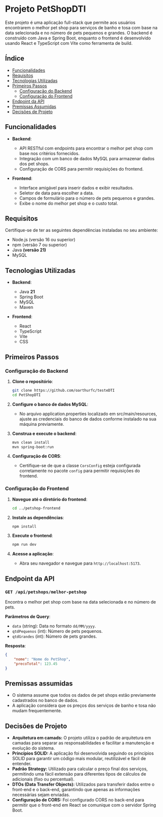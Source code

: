 # Projeto PetShopDTI

Este projeto é uma aplicação full-stack que permite aos usuários encontrarem o melhor pet shop para serviços de banho e tosa com base na data selecionada e no número de pets pequenos e grandes. O backend é construído com Java e Spring Boot, enquanto o frontend é desenvolvido usando React e TypeScript com Vite como ferramenta de build.

## Índice

- [Funcionalidades](#funcionalidades)
- [Requisitos](#requisitos)
- [Tecnologias Utilizadas](#tecnologias-utilizadas)
- [Primeiros Passos](#primeiros-passos)
  - [Configuração do Backend](#configuração-do-backend)
  - [Configuração do Frontend](#configuração-do-frontend)
- [Endpoint da API](#endpoint-da-api)
- [Premissas Assumidas](#premissas-assumidas)
- [Decisões de Projeto](#decisões-de-projeto)

## Funcionalidades

- **Backend**:
  - API RESTful com endpoints para encontrar o melhor pet shop com base nos critérios fornecidos.
  - Integração com um banco de dados MySQL para armazenar dados dos pet shops.
  - Configuração de CORS para permitir requisições do frontend.

- **Frontend**:
  - Interface amigável para inserir dados e exibir resultados.
  - Seletor de data para escolher a data.
  - Campos de formulário para o número de pets pequenos e grandes.
  - Exibe o nome do melhor pet shop e o custo total.
 
## Requisitos

Certifique-se de ter as seguintes dependências instaladas no seu ambiente:

- Node.js (versão 16 ou superior)
- npm (versão 7 ou superior)
- Java **(versão 21)**
- MySQL

## Tecnologias Utilizadas

- **Backend**:
  - Java **21**
  - Spring Boot
  - MySQL
  - Maven

- **Frontend**:
  - React
  - TypeScript
  - Vite
  - CSS

## Primeiros Passos

### Configuração do Backend

1. **Clone o repositório**:
    ```sh
    git clone https://github.com/oarthurfc/testeDTI
    cd PetShopDTI
    ```

2. **Configure o banco de dados MySQL**:
    - No arquivo application.properties localizado em src/main/resources, ajuste as credenciais do banco de dados conforme instalado na sua máquina previamente.

3. **Construa e execute o backend**:
    ```sh
    mvn clean install
    mvn spring-boot:run
    ```

4. **Configuração de CORS**:
    - Certifique-se de que a classe `CorsConfig` esteja configurada corretamente no pacote `config` para permitir requisições do frontend.

### Configuração do Frontend

1. **Navegue até o diretório do frontend**:
    ```sh
    cd ../petshop-frontend
    ```

2. **Instale as dependências**:
    ```sh
    npm install
    ```

3. **Execute o frontend**:
    ```sh
    npm run dev
    ```

4. **Acesse a aplicação**:
    - Abra seu navegador e navegue para `http://localhost:5173`.

## Endpoint da API

### `GET /api/petshops/melhor-petshop`

Encontra o melhor pet shop com base na data selecionada e no número de pets.

**Parâmetros de Query**:
- `data` (string): Data no formato `dd/MM/yyyy`.
- `qtdPequenos` (int): Número de pets pequenos.
- `qtdGrandes` (int): Número de pets grandes.


**Resposta**:
```json
{
    "nome": "Nome do PetShop",
    "precoTotal": 123.45
}
```

## Premissas assumidas
- O sistema assume que todos os dados de pet shops estão previamente cadastrados no banco de dados.
- A aplicação considera que os preços dos serviços de banho e tosa não mudam frequentemente.


## Decisões de Projeto

- **Arquitetura em camads:** O projeto utiliza o padrão de arquitetura em camadas para separar as responsabilidades e facilitar a manutenção e evolução do sistema.
- **Princípios SOLID:** A aplicação foi desenvolvida seguindo os princípios SOLID para garantir um código mais modular, reutilizável e fácil de entender.
- **Padrão Strategy:** Utilizado para calcular o preço final dos serviços, permitindo uma fácil extensão para diferentes tipos de cálculos de adicionais (fixo ou percentual).
- **DTOs (Data Transfer Objects):** Utilizados para transferir dados entre o front-end e o back-end, garantindo que apenas as informações necessárias sejam enviadas.
- **Configuração de CORS:** Foi configurado CORS no back-end para permitir que o front-end em React se comunique com o servidor Spring Boot.
